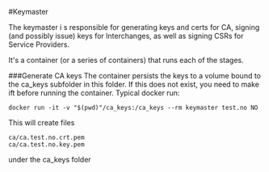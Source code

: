 #Keymaster

The keymaster i s responsible for generating keys and certs for CA, signing (and possibly issue) 
keys for Interchanges, as well as signing CSRs for Service Providers.

It's a container (or a series of containers) that runs each of the stages.

###Generate CA keys
The container persists the keys to a volume bound to the ca_keys subfolder in this folder. 
If this does not exist, you need to make ift before running the container.
Typical docker run:

``
docker run -it -v "$(pwd)"/ca_keys:/ca_keys --rm keymaster test.no NO
``

This will create files
```
ca/ca.test.no.crt.pem
ca/ca.test.no.key.pem
```
under the ca_keys folder
